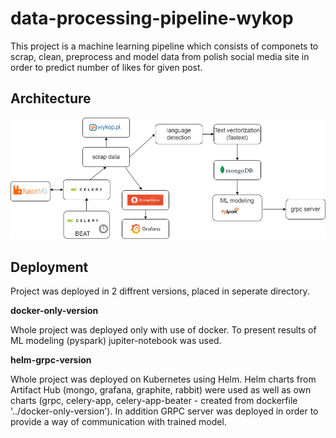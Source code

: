 # data-processing-pipeline-wykop
This project is a machine learning pipeline which consists of componets to scrap, clean, preprocess and model data from polish social media site in order to predict number of likes for given post. 

## Architecture
![architecture](./architecture.png)


## Deployment
Project was deployed in 2 diffrent versions, placed in seperate directory.

**docker-only-version**

Whole project was deployed only with use of docker. To present results of ML modeling (pyspark) jupiter-notebook was used.


**helm-grpc-version**

Whole project was deployed on Kubernetes using Helm. Helm charts from Artifact Hub (mongo, grafana, graphite, rabbit) were used as well as own charts (grpc, celery-app, celery-app-beater - created from dockerfile '../docker-only-version'). In addition GRPC server was deployed in order to provide a way of communication with trained model.
